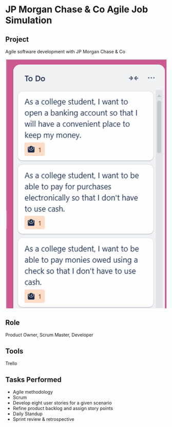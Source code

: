 # JP Morgan Chase & Co Agile Job Simulation

## Project
Agile software development with JP Morgan Chase & Co

![Product backlog](https://github.com/Sarah269/bug-free-eureka/blob/main/JPMC%20Agile/JPMC%20Product%20Backlog.png)

## Role
Product Owner, Scrum Master, Developer

## Tools
Trello

## Tasks Performed
  * Agile methodology
  * Scrum
  *  Develop eight user stories for a given scenario
  *  Refine product backlog and assign story points
  *  Daily Standup
  *  Sprint review & retrospective
